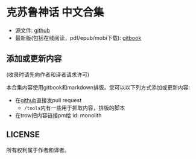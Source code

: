 # 克苏鲁神话 中文合集

* 源文件: [github](https://github.com/jokester/coc-zh)
* 最新版(包括在线阅读，pdf/epub/mobi下载): [gitbook](https://www.gitbook.com/book/jokester/coc-zh/details)

## 添加或更新内容

(收录时请先向作者和译者请求许可)

本合集内容使用gitbook和markdown排版。您可以以下列方式添加或更新内容:

- 在[github](https://github.com/jokester/coc-zh)直接发pull request
    - `/tools`内有一些用于抓取内容，排版的脚本
- 在trow把内容链接pm给 id: monolith

## LICENSE

所有权利属于作者和译者。
